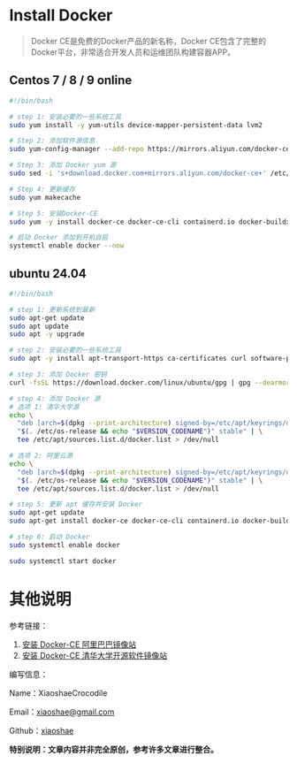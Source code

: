 # Install Docker

> Docker CE是免费的Docker产品的新名称，Docker CE包含了完整的Docker平台，非常适合开发人员和运维团队构建容器APP。



## Centos 7 / 8 / 9 online

```bash
#!/bin/bash

# step 1: 安装必要的一些系统工具
sudo yum install -y yum-utils device-mapper-persistent-data lvm2

# Step 2: 添加软件源信息
sudo yum-config-manager --add-repo https://mirrors.aliyun.com/docker-ce/linux/centos/docker-ce.repo

# Step 3: 添加 Docker yum 源
sudo sed -i 's+download.docker.com+mirrors.aliyun.com/docker-ce+' /etc/yum.repos.d/docker-ce.repo

# Step 4: 更新缓存
sudo yum makecache

# Step 5: 安装Docker-CE
sudo yum -y install docker-ce docker-ce-cli containerd.io docker-buildx-plugin docker-compose-plugin

# 启动 Docker 添加到开机自启
systemctl enable docker --now
```



## ubuntu 24.04

```bash
#!/bin/bash

# step 1: 更新系统到最新
sudo apt-get update
sudo apt update
sudo apt -y upgrade 

# step 2: 安装必要的一些系统工具
sudo apt -y install apt-transport-https ca-certificates curl software-properties-common

# step 3: 添加 Docker 密钥
curl -fsSL https://download.docker.com/linux/ubuntu/gpg | gpg --dearmor -o /etc/apt/keyrings/docker.gpg

# step 4: 添加 Docker 源
# 选项 1: 清华大学源
echo \
  "deb [arch=$(dpkg --print-architecture) signed-by=/etc/apt/keyrings/docker.gpg] https://mirrors.tuna.tsinghua.edu.cn/docker-ce/linux/ubuntu \
  "$(. /etc/os-release && echo "$VERSION_CODENAME")" stable" | \
  tee /etc/apt/sources.list.d/docker.list > /dev/null

# 选项 2: 阿里云源
echo \
  "deb [arch=$(dpkg --print-architecture) signed-by=/etc/apt/keyrings/docker.gpg] https://mirrors.tuna.tsinghua.edu.cn/docker-ce/linux/ubuntu \
  "$(. /etc/os-release && echo "$VERSION_CODENAME")" stable" | \
  tee /etc/apt/sources.list.d/docker.list > /dev/null

# step 5: 更新 apt 缓存并安装 Docker
sudo apt-get update
sudo apt-get install docker-ce docker-ce-cli containerd.io docker-buildx-plugin docker-compose-plugin

# step 6: 启动 Docker
sudo systemctl enable docker

sudo systemctl start docker
```



# 其他说明

参考链接：

1. [安装 Docker-CE 阿里巴巴镜像站](https://developer.aliyun.com/mirror/docker-ce)
1. [安装 Docker-CE 清华大学开源软件镜像站](https://mirrors.tuna.tsinghua.edu.cn/help/docker-ce/)



编写信息：

Name：XiaoshaeCrocodile

Email：xiaoshae@gmail.com

Github：[xiaoshae](https://github.com/xiaoshae)



**特别说明：文章内容并非完全原创，参考许多文章进行整合。**